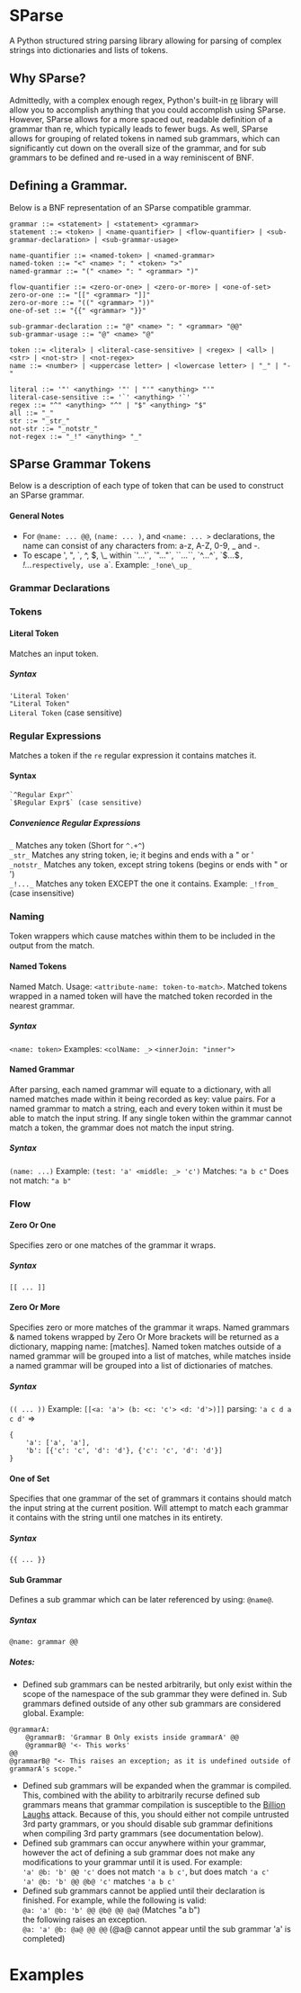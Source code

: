 # SParse
A Python structured string parsing library allowing for parsing of complex strings into dictionaries and lists of tokens.

## Why SParse?
Admittedly, with a complex enough regex, Python's built-in [re](https://docs.python.org/3.6/library/re.html) library will allow you to accomplish anything that you could accomplish using SParse.  However, SParse allows for a more spaced out, readable definition of a grammar than re, which typically leads to fewer bugs.  As well, SParse allows for grouping of related tokens in named sub grammars, which can significantly cut down on the overall size of the grammar, and for sub grammars to be defined and re-used in a way reminiscent of BNF.

## Defining a Grammar.
Below is a BNF representation of an SParse compatible grammar.
```
grammar ::= <statement> | <statement> <grammar>
statement ::= <token> | <name-quantifier> | <flow-quantifier> | <sub-grammar-declaration> | <sub-grammar-usage>

name-quantifier ::= <named-token> | <named-grammar>
named-token ::= "<" <name> ": " <token> ">"
named-grammar ::= "(" <name> ": " <grammar> ")"

flow-quantifier ::= <zero-or-one> | <zero-or-more> | <one-of-set>
zero-or-one ::= "[[" <grammar> "]]"
zero-or-more ::= "((" <grammar> "))"
one-of-set ::= "{{" <grammar> "}}"

sub-grammar-declaration ::= "@" <name> ": " <grammar> "@@"
sub-grammar-usage ::= "@" <name> "@"

token ::= <literal> | <literal-case-sensitive> | <regex> | <all> | <str> | <not-str> | <not-regex>
name ::= <number> | <uppercase letter> | <lowercase letter> | "_" | "-"

literal ::= '"' <anything> '"' | "'" <anything> "'"
literal-case-sensitive ::= '`' <anything> '`'
regex ::= "^" <anything> "^" | "$" <anything> "$"
all ::= "_"
str ::= "_str_"
not-str ::= "_notstr_"
not-regex ::= "_!" <anything> "_"
```

## SParse Grammar Tokens
Below is a description of each type of token that can be used to construct an SParse grammar.
#### General Notes
- For `@name: ... @@`, `(name: ... )`, and `<name: ... >` declarations, the name can consist of any characters from: a-z, A-Z, 0-9, \_ and -.
- To escape ', ", \`, ^, $, \_ within `'...'`, `"..."`, ``...``, `^...^`, `$...$`, `_!..._`
          respectively, use a `\`. Example: `_!one\_up_`

### Grammar Declarations

### Tokens

#### Literal Token
Matches an input token.

##### Syntax
`'Literal Token'`  
`"Literal Token"`  
``Literal Token`` (case sensitive)  

### Regular Expressions
Matches a token if the `re` regular expression it contains matches it.

#### Syntax
    `^Regular Expr^`  
    `$Regular Expr$` (case sensitive)  

##### Convenience Regular Expressions
`_` Matches any token (Short for `^.+^`)  
`_str_` Matches any string token, ie; it begins and ends with a " or '  
`_notstr_` Matches any token, except string tokens (begins or ends with " or ')  
`_!..._` Matches any token EXCEPT the one it contains.  Example: `_!from_` (case insensitive)

### Naming
Token wrappers which cause matches within them to be included in the output from the match.

#### Named Tokens
Named Match. Usage: `<attribute-name: token-to-match>`.
Matched tokens wrapped in a named token will have the matched token recorded in the nearest grammar.

##### Syntax
`<name: token>` Examples: `<colName: _>` `<innerJoin: "inner">`

#### Named Grammar
After parsing, each named grammar will equate to a dictionary, with all named
matches made within it being recorded as key: value pairs.
For a named grammar to match a string, each and every token within it must be able to match the input string.  If any single
token within the grammar cannot match a token, the grammar does not match the input string.
##### Syntax
`(name: ...)` Example: `(test: 'a' <middle: _> 'c')`
                      Matches: `"a b c"`
                      Does not match: `"a b"`

### Flow

#### Zero Or One
Specifies zero or one matches of the grammar it wraps.

##### Syntax
`[[ ... ]]`

#### Zero Or More
Specifies zero or more matches of the grammar it wraps.
Named grammars & named tokens wrapped by Zero Or More brackets will be returned as a dictionary, mapping name: [matches].
Named token matches outside of a named grammar will be grouped into a list of matches, while matches inside a named
grammar will be grouped into a list of dictionaries of matches.

##### Syntax
`(( ... ))` Example: `[[<a: 'a'> (b: <c: 'c'> <d: 'd'>)]]` parsing: `'a c d a c d'`
=>
```
{
    'a': ['a', 'a'],
    'b': [{'c': 'c', 'd': 'd'}, {'c': 'c', 'd': 'd'}]
}
```

#### One of Set
Specifies that one grammar of the set of grammars it contains should match the input string at the current position.
Will attempt to match each grammar it contains with the string until one matches in its entirety.

##### Syntax
`{{ ... }}`


#### Sub Grammar
Defines a sub grammar which can be later referenced by using: `@name@`.  

##### Syntax
`@name: grammar @@`  

##### Notes:
- Defined sub grammars can be nested arbitrarily, but only exist within the scope of the
  namespace of the sub grammar they were defined in.  Sub grammars defined outside of any
  other sub grammars are considered global. Example:
```
@grammarA: 
    @grammarB: 'Grammar B Only exists inside grammarA' @@  
    @grammarB@ '<- This works'  
@@  
@grammarB@ "<- This raises an exception; as it is undefined outside of grammarA's scope."
```  
- Defined sub grammars will be expanded when the grammar is compiled.  This, combined with
  the ability to arbitrarily recurse defined sub grammars means that grammar compilation is
  susceptible to the [Billion Laughs](https://en.wikipedia.org/wiki/Billion_laughs) attack.
  Because of this, you should either not compile untrusted 3rd party grammars, or you should
  disable sub grammar definitions when compiling 3rd party grammars (see documentation below).
- Defined sub grammars can occur anywhere within your grammar, however the act of defining a
  sub grammar does not make any modifications to your grammar until it is used.  For example:  
  `'a' @b: 'b' @@ 'c'` does not match `'a b c'`, but does match `'a c'`  
  `'a' @b: 'b' @@ @b@ 'c'` matches `'a b c'`
- Defined sub grammars cannot be applied until their declaration is finished.  For example,
  while the following is valid:  
  `@a: 'a' @b: 'b' @@ @b@ @@ @a@` (Matches "a b")  
  the following raises an exception.  
  `@a: 'a' @b: @a@ @@ @@` (@a@ cannot appear until the sub grammar 'a' is completed)

# Examples
